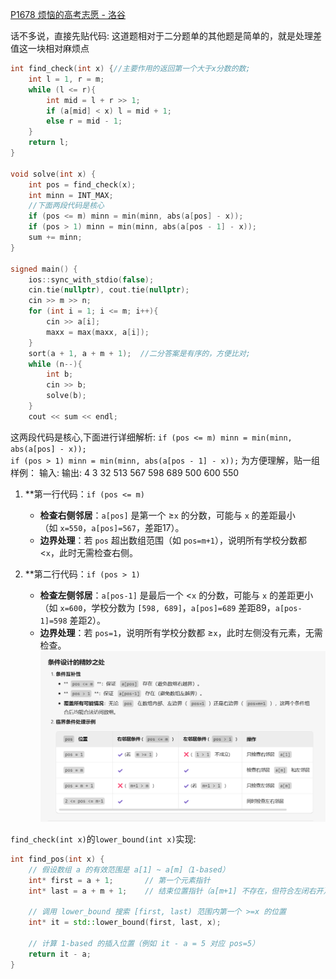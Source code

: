 [P1678 烦恼的高考志愿 - 洛谷](https://www.luogu.com.cn/problem/P1678)

话不多说，直接先贴代码:
这道题相对于二分题单的其他题是简单的，就是处理差值这一块相对麻烦点


```cpp
int find_check(int x) {//主要作用的返回第一个大于x分数的数;
    int l = 1, r = m;  
    while (l <= r){  
        int mid = l + r >> 1;  
        if (a[mid] < x) l = mid + 1;  
        else r = mid - 1;  
    }  
    return l;  
}  
  
void solve(int x) {  
    int pos = find_check(x);  
    int minn = INT_MAX;  
    //下面两段代码是核心
    if (pos <= m) minn = min(minn, abs(a[pos] - x));  
    if (pos > 1) minn = min(minn, abs(a[pos - 1] - x));  
    sum += minn;  
}  
  
signed main() {  
    ios::sync_with_stdio(false);  
    cin.tie(nullptr), cout.tie(nullptr);  
    cin >> m >> n;  
    for (int i = 1; i <= m; i++){  
        cin >> a[i];  
        maxx = max(maxx, a[i]);  
    }  
    sort(a + 1, a + m + 1);  //二分答案是有序的，方便比对;
    while (n--){  
        int b;  
        cin >> b;  
        solve(b);  
    }  
    cout << sum << endl;

```

这两段代码是核心,下面进行详细解析:
`if (pos <= m) minn = min(minn, abs(a[pos] - x));`  
`if (pos > 1) minn = min(minn, abs(a[pos - 1] - x));`
为方便理解，贴一组样例：
输入:                     输出:
4 3                           32
513 567 598 689
500 600 550

1. **第一行代码：`if (pos <= m)`
    
    - ​**检查右侧邻居**​：`a[pos]` 是第一个 ≥`x` 的分数，可能与 `x` 的差距最小（如 `x=550`，`a[pos]=567`，差距17）。
    - ​**边界处理**​：若 `pos` 超出数组范围（如 `pos=m+1`），说明所有学校分数都 <`x`，此时无需检查右侧。
2. ​**第二行代码：`if (pos > 1)`
    
    - ​**检查左侧邻居**​：`a[pos-1]` 是最后一个 <`x` 的分数，可能与 `x` 的差距更小（如 `x=600`，学校分数为 `[598, 689]`，`a[pos]=689` 差距89，`a[pos-1]=598` 差距2）。
    - ​**边界处理**​：若 `pos=1`，说明所有学校分数都 ≥`x`，此时左侧没有元素，无需检查。
![](../image/p1678---烦人的高考志愿/p1678---烦人的高考志愿_250506_80.png)


`find_check(int x)`的`lower_bound(int x)`实现:
```cpp
int find_pos(int x) {
    // 假设数组 a 的有效范围是 a[1] ~ a[m]（1-based）
    int* first = a + 1;       // 第一个元素指针
    int* last = a + m + 1;    // 结束位置指针（a[m+1] 不存在，但符合左闭右开）
    
    // 调用 lower_bound 搜索 [first, last) 范围内第一个 >=x 的位置
    int* it = std::lower_bound(first, last, x);
    
    // 计算 1-based 的插入位置（例如 it - a = 5 对应 pos=5）
    return it - a;
}
```